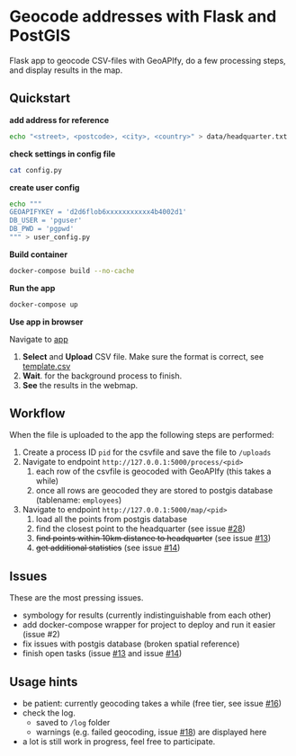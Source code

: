 # Geocode addresses with Flask and PostGIS

Flask app to geocode CSV-files with GeoAPIfy, do a few processing steps, and display results in the map.

## Quickstart 


**add address for reference**
```bash
echo "<street>, <postcode>, <city>, <country>" > data/headquarter.txt
```

**check settings in config file**
```bash
cat config.py
```

**create user config** 
```bash
echo """
GEOAPIFYKEY = 'd2d6flob6xxxxxxxxxxx4b4002d1'
DB_USER = 'pguser'
DB_PWD = 'pgpwd'
""" > user_config.py
```

**Build container**
 ```bash
docker-compose build --no-cache
 ```

**Run the app**
 ```bash
docker-compose up
 ```

**Use app in browser**

Navigate to [app](http://127.0.0.1:5000)

1. **Select** and **Upload** CSV file. Make sure the format is correct, see [template.csv](https://github.com/MBennGit/addr-to-pg/blob/main/data/template.csv)
2. **Wait**. for the background process to finish. 
3. **See** the results in the webmap.


## Workflow

When the file is uploaded to the app the following steps are performed:

1. Create a process ID `pid` for the csvfile and save the file to `/uploads`
2. Navigate to endpoint `http://127.0.0.1:5000/process/<pid>`
   1. each row of the csvfile is geocoded with GeoAPIfy (this takes a while)
   2. once all rows are geocoded they are stored to postgis database (tablename: `employees`)
3. Navigate to endpoint `http://127.0.0.1:5000/map/<pid>`
   1. load all the points from postgis database
   2. find the closest point to the headquarter (see issue [#28][i28])
   3. ~~find points within 10km distance to headquarter~~ (see issue [#13][i13])
   4. ~~get additional statistics~~ (see issue [#14][i14])


## Issues

These are the most pressing issues.

- symbology for results (currently indistinguishable from each other)
- add docker-compose wrapper for project to deploy and run it easier (issue #2)
- fix issues with postgis database (broken spatial reference)
- finish open tasks (issue [#13][i13] and issue [#14][i14])


## Usage hints

- be patient: currently geocoding takes a while (free tier, see issue [#16][i16])
- check the log.
  - saved to `/log` folder
  - warnings (e.g. failed geocoding, issue [#18][i18]) are displayed here
- a lot is still work in progress, feel free to participate.


[i13]: https://github.com/MBennGit/addr-to-pg/issues/13
[i14]: https://github.com/MBennGit/addr-to-pg/issues/14
[i16]: https://github.com/MBennGit/addr-to-pg/issues/16
[i18]: https://github.com/MBennGit/addr-to-pg/issues/18
[i28]: https://github.com/MBennGit/addr-to-pg/issues/28
